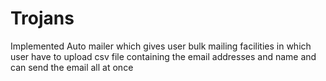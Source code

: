 # Trojans
 Implemented Auto mailer which gives user bulk mailing facilities in which user have to upload csv file containing the email addresses and name and can send the email all at once

